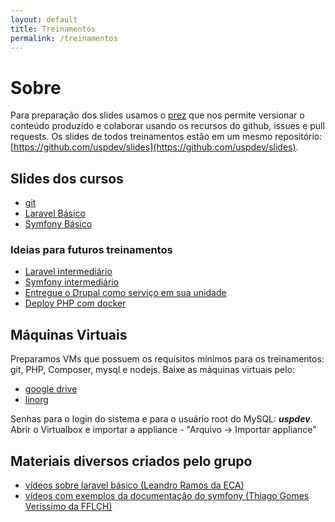 ```yaml
---
layout: default
title: Treinamentos
permalink: /treinamentos
---
```


# Sobre

Para preparação dos slides usamos o [prez](https://github.com/byteclubfr/prez) que nos permite versionar o conteúdo produzido e colaborar usando os recursos do github, issues e pull requests. Os slides de todos treinamentos estão em um mesmo repositório: [https://github.com/uspdev/slides](https://github.com/uspdev/slides).

## Slides dos cursos

- [git](https://uspdev.github.io/slides/git/)
- [Laravel Básico](https://uspdev.github.io/slides/laravel_basico/)
- [Symfony Básico](https://uspdev.github.io/slides/symfony_basico)

### Ideias para futuros treinamentos

- [Laravel intermediário](https://uspdev.github.io/slides/laravel)
- [Symfony intermediário](https://uspdev.github.io/slides/symfony)
- [Entregue o Drupal como serviço em sua unidade](https://uspdev.github.io/slides/drupal)
- [Deploy PHP com docker](#)

## Máquinas Virtuais

Preparamos VMs que possuem os requísitos mínimos para os treinamentos: git, PHP, Composer, mysql e nodejs.
Baixe as máquinas virtuais pelo:

 - [google drive](https://goo.gl/pgVCZn)
 - [linorg](http://linorg.usp.br/cursos/git_lavarel/)
 
Senhas para o login do sistema e para o usuário root do MySQL: ***uspdev***. Abrir o Virtualbox e importar a appliance - "Arquivo -> Importar appliance"

## Materiais diversos criados pelo grupo

- [vídeos sobre laravel básico (Leandro Ramos da ECA)](https://www.youtube.com/playlist?list=PLIFOx3X8xDut2X2ydevlVvFKkqFxZ4SX9) 
- [vídeos com exemplos da documentação do symfony (Thiago Gomes Veríssimo da FFLCH)](https://www.youtube.com/watch?v=UEYgrHahyEc&list=PLtf_y4yGjhTmwzNrJcDMCBauG0MSwjDdL&index=1)
